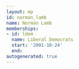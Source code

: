 ```yaml
---
layout: mp
id: norman_lamb
name: Norman Lamb
memberships:
- id: ldem
  name: Liberal Democrats
  start: '2001-10-24'
  end: 
autogenerated: true
---
```

